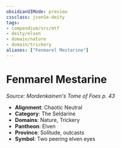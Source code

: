 ```yaml
---
obsidianUIMode: preview
cssclass: json5e-deity
tags:
- compendium/src/mtf
- deity/elven
- domain/nature
- domain/trickery
aliases: ["Fenmarel Mestarine"]
---
```

# Fenmarel Mestarine
*Source: Mordenkainen's Tome of Foes p. 43* 

- **Alignment**: Chaotic Neutral
- **Category**: The Seldarine
- **Domains**: Nature, Trickery
- **Pantheon**: Elven
- **Province**: Solitude, outcasts
- **Symbol**: Two peering elven eyes